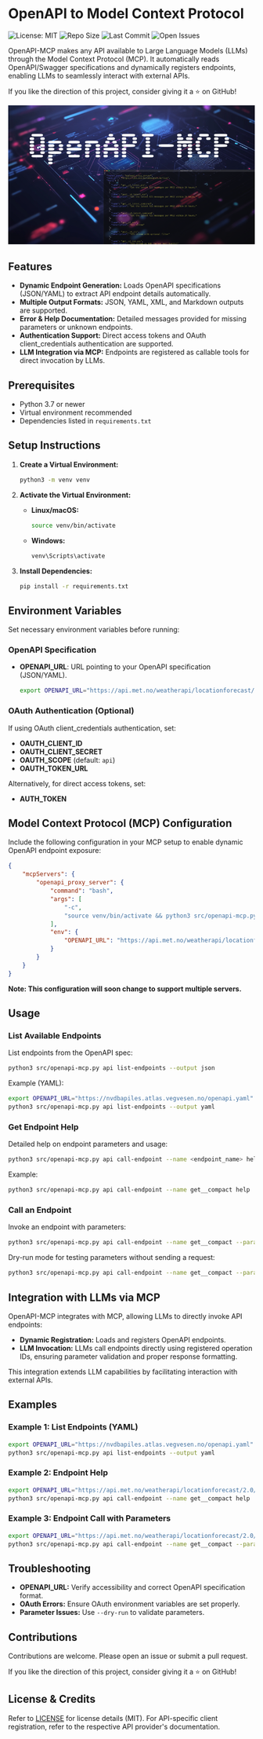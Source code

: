 # OpenAPI to Model Context Protocol

![License: MIT](https://img.shields.io/badge/License-MIT-yellow.svg)
![Repo Size](https://img.shields.io/github/repo-size/gujord/OpenAPI-MCP)
![Last Commit](https://img.shields.io/github/last-commit/gujord/OpenAPI-MCP)
![Open Issues](https://img.shields.io/github/issues/gujord/OpenAPI-MCP)

OpenAPI-MCP makes any API available to Large Language Models (LLMs) through the Model Context Protocol (MCP). It automatically reads OpenAPI/Swagger specifications and dynamically registers endpoints, enabling LLMs to seamlessly interact with external APIs.

If you like the direction of this project, consider giving it a ⭐ on GitHub!

![OpenAPI-MCP](OpenAPI-MCP.png)

## Features

- **Dynamic Endpoint Generation:** Loads OpenAPI specifications (JSON/YAML) to extract API endpoint details automatically.
- **Multiple Output Formats:** JSON, YAML, XML, and Markdown outputs are supported.
- **Error & Help Documentation:** Detailed messages provided for missing parameters or unknown endpoints.
- **Authentication Support:** Direct access tokens and OAuth client_credentials authentication are supported.
- **LLM Integration via MCP:** Endpoints are registered as callable tools for direct invocation by LLMs.

## Prerequisites

- Python 3.7 or newer
- Virtual environment recommended
- Dependencies listed in `requirements.txt`

## Setup Instructions

1. **Create a Virtual Environment:**

   ```bash
   python3 -m venv venv
   ```

2. **Activate the Virtual Environment:**

   - **Linux/macOS:**
     ```bash
     source venv/bin/activate
     ```

   - **Windows:**
     ```bash
     venv\Scripts\activate
     ```

3. **Install Dependencies:**

   ```bash
   pip install -r requirements.txt
   ```

## Environment Variables

Set necessary environment variables before running:

### OpenAPI Specification

- **OPENAPI_URL**: URL pointing to your OpenAPI specification (JSON/YAML).

  ```bash
  export OPENAPI_URL="https://api.met.no/weatherapi/locationforecast/2.0/swagger"
  ```

### OAuth Authentication (Optional)

If using OAuth client_credentials authentication, set:

- **OAUTH_CLIENT_ID**
- **OAUTH_CLIENT_SECRET**
- **OAUTH_SCOPE** (default: `api`)
- **OAUTH_TOKEN_URL**

Alternatively, for direct access tokens, set:

- **AUTH_TOKEN**

## Model Context Protocol (MCP) Configuration

Include the following configuration in your MCP setup to enable dynamic OpenAPI endpoint exposure:

```json
{
    "mcpServers": {
        "openapi_proxy_server": {
            "command": "bash",
            "args": [
                "-c",
                "source venv/bin/activate && python3 src/openapi-mcp.py api list-endpoints --output yaml"
            ],
            "env": {
                "OPENAPI_URL": "https://api.met.no/weatherapi/locationforecast/2.0/swagger"
            }
        }
    }
}
```

**Note: This configuration will soon change to support multiple servers.**

## Usage

### List Available Endpoints

List endpoints from the OpenAPI spec:

```bash
python3 src/openapi-mcp.py api list-endpoints --output json
```

Example (YAML):

```bash
export OPENAPI_URL="https://nvdbapiles.atlas.vegvesen.no/openapi.yaml"
python3 src/openapi-mcp.py api list-endpoints --output yaml
```

### Get Endpoint Help

Detailed help on endpoint parameters and usage:

```bash
python3 src/openapi-mcp.py api call-endpoint --name <endpoint_name> help
```

Example:

```bash
python3 src/openapi-mcp.py api call-endpoint --name get__compact help
```

### Call an Endpoint

Invoke an endpoint with parameters:

```bash
python3 src/openapi-mcp.py api call-endpoint --name get__compact --param lat=60 --param lon=10
```

Dry-run mode for testing parameters without sending a request:

```bash
python3 src/openapi-mcp.py api call-endpoint --name get__compact --param lat=60 --param lon=10 --dry-run
```

## Integration with LLMs via MCP

OpenAPI-MCP integrates with MCP, allowing LLMs to directly invoke API endpoints:

- **Dynamic Registration:** Loads and registers OpenAPI endpoints.
- **LLM Invocation:** LLMs call endpoints directly using registered operation IDs, ensuring parameter validation and proper response formatting.

This integration extends LLM capabilities by facilitating interaction with external APIs.

## Examples

### Example 1: List Endpoints (YAML)

```bash
export OPENAPI_URL="https://nvdbapiles.atlas.vegvesen.no/openapi.yaml"
python3 src/openapi-mcp.py api list-endpoints --output yaml
```

### Example 2: Endpoint Help

```bash
export OPENAPI_URL="https://api.met.no/weatherapi/locationforecast/2.0/swagger"
python3 src/openapi-mcp.py api call-endpoint --name get__compact help
```

### Example 3: Endpoint Call with Parameters

```bash
export OPENAPI_URL="https://api.met.no/weatherapi/locationforecast/2.0/swagger"
python3 src/openapi-mcp.py api call-endpoint --name get__compact --param lat=60 --param lon=10
```

## Troubleshooting

- **OPENAPI_URL:** Verify accessibility and correct OpenAPI specification format.
- **OAuth Errors:** Ensure OAuth environment variables are set properly.
- **Parameter Issues:** Use `--dry-run` to validate parameters.

## Contributions

Contributions are welcome. Please open an issue or submit a pull request.

If you like the direction of this project, consider giving it a ⭐ on GitHub!

## License & Credits

Refer to [LICENSE](LICENSE) for license details (MIT). For API-specific client registration, refer to the respective API provider's documentation.
```
